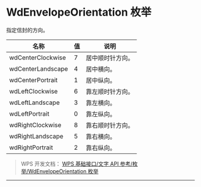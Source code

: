 # WdEnvelopeOrientation 枚举

指定信封的方向。

| 名称              | 值  | 说明             |
|-------------------|-----|------------------|
| wdCenterClockwise | 7   | 居中顺时针方向。 |
| wdCenterLandscape | 4   | 居中横向。       |
| wdCenterPortrait  | 1   | 居中纵向。       |
| wdLeftClockwise   | 6   | 靠左顺时针方向。 |
| wdLeftLandscape   | 3   | 靠左横向。       |
| wdLeftPortrait    | 0   | 靠左纵向。       |
| wdRightClockwise  | 8   | 靠右顺时针方向。 |
| wdRightLandscape  | 5   | 靠右横向。       |
| wdRightPortrait   | 2   | 靠右纵向。       |

> WPS 开发文档： [WPS 基础接口/文字 API 参考/枚举/WdEnvelopeOrientation 枚举](https://qn.cache.wpscdn.cn/encs/doc/office_v19/topics/WPS%20%E5%9F%BA%E7%A1%80%E6%8E%A5%E5%8F%A3/%E6%96%87%E5%AD%97%20API%20%E5%8F%82%E8%80%83/%E6%9E%9A%E4%B8%BE/WdEnvelopeOrientation%20%E6%9E%9A%E4%B8%BE.html)

------------------------------------------------------------------------

